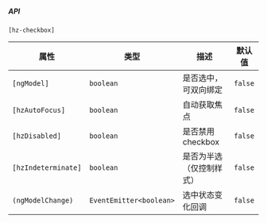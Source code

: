 ##### API

`[hz-checkbox]`

| 属性 | 类型 | 描述 | 默认值 |
| --- | --- | --- | --- |
| `[ngModel]` | `boolean`|是否选中，可双向绑定| `false` |
| `[hzAutoFocus]` | `boolean`|自动获取焦点| `false` |
| `[hzDisabled]` | `boolean` |是否禁用 checkbox | `false` |
| `[hzIndeterminate]` | `boolean` | 是否为半选（仅控制样式） | `false` |
| `(ngModelChange)` | `EventEmitter<boolean>` | 选中状态变化回调 | `false` |
